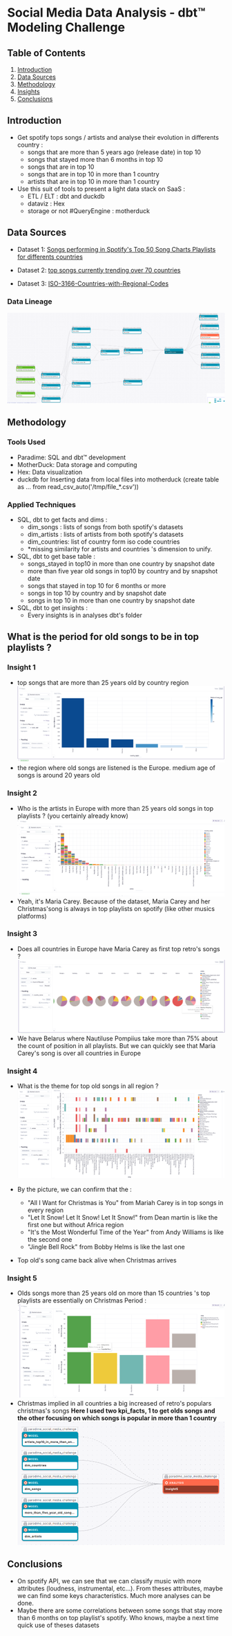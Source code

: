 # Social Media Data Analysis - dbt™ Modeling Challenge

## Table of Contents
1. [Introduction](#introduction)
2. [Data Sources](#data-sources)
3. [Methodology](#methodology)
4. [Insights](#insights)
5. [Conclusions](#conclusions)

## Introduction
- Get spotify tops songs / artists and analyse their evolution in differents country : 
    - songs that are more than 5 years ago (release date) in top 10
    - songs that stayed more than 6 months in top 10
    - songs that are in top 10
    - songs that are in top 10 in more than 1 country
    - artists that are in top 10 in more than 1 country
- Use this suit of tools to present a light data stack on SaaS : 
  - ETL / ELT : dbt and duckdb
  - dataviz : Hex
  - storage or not #QueryEngine : motherduck

## Data Sources
- Dataset 1: [Songs performing in Spotify's Top 50 Song Charts Playlists for differents countries](https://www.kaggle.com/datasets/anxods/spotify-top-50-playlist-songs-anxods)

- Dataset 2: [top songs currently trending over 70 countries](https://www.kaggle.com/datasets/asaniczka/top-spotify-songs-in-73-countries-daily-updated)
- Dataset 3: [ISO-3166-Countries-with-Regional-Codes](https://github.com/lukes/ISO-3166-Countries-with-Regional-Codes/blob/master/all/all.csv)

### Data Lineage
![lineage](img/lineage.png)

## Methodology
### Tools Used
- Paradime: SQL and dbt™ development
- MotherDuck: Data storage and computing
- Hex: Data visualization
- duckdb for Inserting data from local files into motherduck (create table as ... from read_csv_auto('/tmp/file_*.csv'))

### Applied Techniques
- SQL, dbt to get facts and dims :
  - dim_songs : lists of songs from both spotify's datasets
  - dim_artists : lists of artists from both spotify's datasets
  - dim_countries: list of country form iso code countries
  - *missing similarity for artists and countries 's dimension to unify. 
- SQL, dbt to get base table :
  - songs_stayed in top10 in more than one country by snapshot date
  - more than five year old songs in top10 by country and by snapshot date
  - songs that stayed in top 10 for 6 months or more
  - songs in top 10 by country and by snapshot date
  - songs in top 10 in more than one country by snapshot date
- SQL, dbt to get insights :
  - Every insights is in analyses dbt's folder

## What is the period for old songs to be in top playlists ?

### Insight 1
- top songs that are more than 25 years old by country region
![alt text](img/insight1.png)
- the region where old songs are listened is the Europe. medium age of songs is around 20 years old

### Insight 2
- Who is the artists in Europe with more than 25 years old songs in top playlists ? (you certainly already know)
![alt text](img/insight2.png)
- Yeah, it's Maria Carey. Because of the dataset, Maria Carey and her Christmas'song is always in top playlists on spotify (like other musics platforms)

### Insight 3
- Does all countries in Europe have Maria Carey as first top retro's songs ?
![alt text](img/insight3.png)
- We have Belarus where Nautiluse Pompiius take more than 75% about the count of position in all playlists. But we can quickly see that Maria Carey's song is over all countries in Europe

### Insight 4
- What is the theme for top old songs in all region ? 
![alt text](img/insight4.png)

- By the picture, we can confirm that the :
  - "All I Want for Christmas is You" from Mariah Carey is in top songs in every region
  - "Let It Snow! Let It Snow! Let It Snow!" from Dean martin is like the first one but without Africa region
  - "It's the Most Wonderful Time of the Year" from Andy Williams is like the second one
  - "Jingle Bell Rock" from  Bobby Helms is like the last one
- Top old's song came back alive when Christmas arrives

### Insight 5 
- Olds songs more than 25 years old on more than 15 countries 's top playlists are essentially on Christmas Period :
![alt text](img/insight5.png)
- Christmas implied in all countries a big increased of retro's populars christmas's songs 
__Here I used two kpi_facts, 1 to get olds songs and the other focusing on which songs is popular in more than 1 country__
![alt text](img/insight51.png)

## Conclusions

- On spotify API, we can see that we can classify music with more attributes (loudness, instrumental, etc...). From theses attributes, maybe we can find some keys characteristics. Much more analyses can be done.
- Maybe there are some correlations between some songs that stay more than 6 months on top playlist's spotify. Who knows, maybe a next time quick use of theses datasets 
